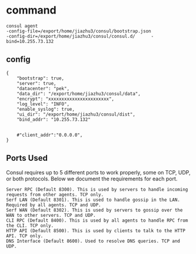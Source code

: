 
# command
```
consul agent 
-config-file=/export/home/jiazhu3/consul/bootstrap.json 
-config-dir=/export/home/jiazhu3/consul/consul.d/      -bind=10.255.73.132
```

## config
```
{
    "bootstrap": true,
    "server": true,
    "datacenter": "pek",
    "data_dir": "/export/home/jiazhu3/consul/data",
    "encrypt": "xxxxxxxxxxxxxxxxxxxxxxx",
    "log_level": "INFO",
    "enable_syslog": true,
    "ui_dir": "/export/home/jiazhu3/consul/dist",
    "bind_addr": "10.255.73.132"
    
    
    #"client_addr":"0.0.0.0",
}
```




## Ports Used

Consul requires up to 5 different ports to work properly, some on TCP, UDP, or both protocols. Below we document the requirements for each port.

```
Server RPC (Default 8300). This is used by servers to handle incoming requests from other agents. TCP only.
Serf LAN (Default 8301). This is used to handle gossip in the LAN. Required by all agents. TCP and UDP.
Serf WAN (Default 8302). This is used by servers to gossip over the WAN to other servers. TCP and UDP.
CLI RPC (Default 8400). This is used by all agents to handle RPC from the CLI. TCP only.
HTTP API (Default 8500). This is used by clients to talk to the HTTP API. TCP only.
DNS Interface (Default 8600). Used to resolve DNS queries. TCP and UDP.
```
